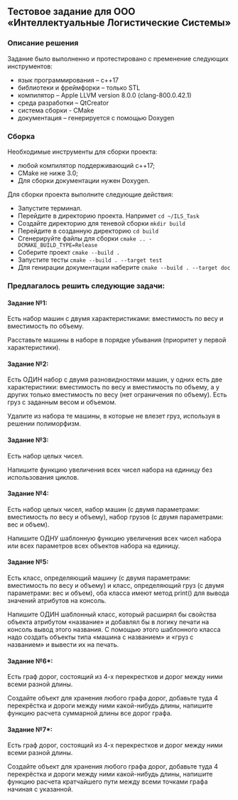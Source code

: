 ## Тестовое задание для ООО «Интеллектуальные Логистические Системы»

### Описание решения
Задание было выполненно и протестировано с пременение следующих инструментов:
- язык программирования – с++17
- библиотеки и фреймфорки – только STL
- компилятор – Apple LLVM version 8.0.0 (clang-800.0.42.1)
- среда разработки – QtCreator
- система сборки - CMake
- документация – генерируется с помощью Doxygen

### Сборка
Необходимые инструменты для сборки проекта:
- любой компилятор поддерживающий c++17;
- CMake не ниже 3.0;
- Для сборки документации нужен Doxygen.


Для сборки проекта выполните следующие действия:
- Запустите терминал.
- Перейдите в директорию проекта. Напримет `cd ~/ILS_Task`
- Создайте директорию для теневой сборки `mkdir build`
- Перейдите в созданную директорию `cd build`
- Сгенерируйте файлы для сборки `cmake .. -DCMAKE_BUILD_TYPE=Release`
- Соберите проект `cmake --build .`
- Запустите тесты `cmake --build . --target test`
- Для генирации документации наберите `cmake --build . --target doc`

### Предлагалось решить следующие задачи:

#### Задание №1:
Есть набор машин с двумя характеристиками: вместимость по весу и вместимость по объему.

Расставьте машины в наборе в порядке убывания (приоритет у первой характеристики).

#### Задание №2:
Есть ОДИН набор с двумя разновидностями машин, у одних есть две характеристики: вместимость
по весу и вместимость по объему, а у других только вместимость по весу (нет ограничения по объему).
Есть груз с заданным весом и объемом.

Удалите из набора те машины, в которые не влезет груз, используя в решении полиморфизм.

#### Задание №3:
Есть набор целых чисел.

Напишите функцию увеличения всех чисел набора на единицу без использования циклов.

#### Задание №4:
Есть набор целых чисел, набор машин (с двумя параметрами: вместимость по весу и объему),
набор грузов (с двумя параметрами: вес и объем).

Напишите ОДНУ шаблонную функцию увеличения всех чисел набора или всех параметров всех объектов
набора на единицу.

#### Задание №5:
Есть класс, определяющий машину (с двумя параметрами: вместимость по весу и объему)
и класс, определяющий груз (с двумя параметрами: вес и объем), оба класса имеют метод print()
для вывода значений атрибутов на консоль.

Напишите ОДИН шаблонный класс, который расширял бы свойства объекта атрибутом «название» и
добавлял бы в логику печати на консоль вывод этого названия. С помощью этого шаблонного класса
надо создать объекты типа «машина с названием» и «груз с названием» и вывести их на печать.

#### Задание №6*:
Есть граф дорог, состоящий из 4-х перекрестков и дорог между ними всеми разной длины.

Создайте объект для хранения любого графа дорог, добавьте туда 4 перекрёстка и дороги
между ними какой-нибудь длины, напишите функцию расчета суммарной длины все дорог графа.

#### Задание №7*:
Есть граф дорог, состоящий из 4-х перекрестков и дорог между ними всеми разной длины.

Создайте объект для хранения любого графа дорог, добавьте туда 4 перекрёстка и
дороги между ними какой-нибудь длины, напишите функцию расчета кратчайшего пути
между всеми точками графа начиная с указанной.

